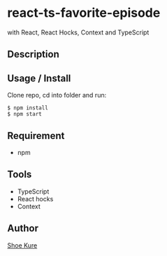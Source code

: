 # react-ts-favorite-episode
with React, React Hocks, Context and TypeScript

## Description


<!-- **_DEMO:_**

<img src="./img/190901todo.gif"> -->

## Usage / Install

Clone repo, cd into folder and run:

```console
$ npm install
$ npm start
```

## Requirement

- npm

## Tools

- TypeScript
- React hocks
- Context

## Author

[Shoe Kure](https://github.com/roy1210)
